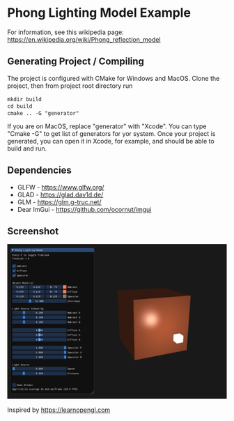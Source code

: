 # Phong Lighting Model Example

For information, see this wikipedia page:
https://en.wikipedia.org/wiki/Phong_reflection_model

## Generating Project / Compiling
The project is configured with CMake for Windows and MacOS.
Clone the project, then from project root directory run
```
mkdir build
cd build
cmake .. -G "generator"
```
If you are on MacOS, replace "generator" with "Xcode".
You can type "Cmake -G" to get list of generators for yor system.
Once your project is generated, you can open it in Xcode, for example, and should be able to build and run.

## Dependencies
* GLFW - https://www.glfw.org/
* GLAD - https://glad.dav1d.de/
* GLM - https://glm.g-truc.net/
* Dear ImGui - https://github.com/ocornut/imgui

## Screenshot
![Alt text](https://github.com/dvorontsov/phong-lighting-model-example/blob/master/screenshots/screenshot-1.PNG)

Inspired by https://learnopengl.com
